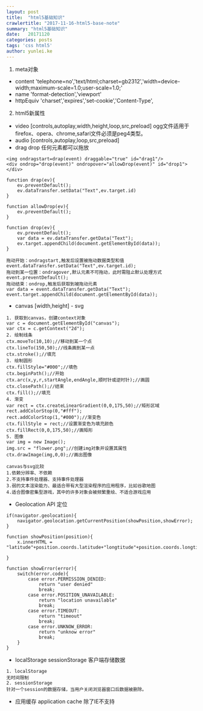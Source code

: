 ```yaml
---
layout: post
title:  "html5基础知识"
crawlertitle: "2017-11-16-html5-base-note"
summary: "html5基础知识"
date:   20171120
categories: posts
tags: 'css html5'
author: yunlei.ke
---
```

1. meta对象  
- content  'telephone=no','text/html;charset=gb2312','width=device-width;maximum-scale=1.0;user-scale=1.0;'
- name 'format-detection','viewport'
- httpEquiv 'charset','expires','set-cookie','Content-Type',
  
2. html5新属性
- video [controls,autoplay,width,height,loop,src,preload] ogg文件适用于firefox、opera、chrome,safari文件必须是peg4类型。
- audio [controls,autoplay,loop,src,preload]
- drag drop 任何元素都可以拖放  
```
<img ondragstart=drap(event) draggable="true" id="drag1"/>
<div ondrop="drop(event)" ondropover="allowDrop(event)" id="drop1"></div>

function drap(ev){
    ev.preventDefault();
    ev.dataTransfer.setData("Text",ev.target.id) 
}

function allowDrop(ev){
    ev.preventDefault();
}

function drop(ev){
    ev.preventDefault();
    var data = ev.dataTransfer.getData("Text");
    ev.target.appendChild(document.getElementById(data));
}

拖动开始：ondragstart,触发后设置被拖动数据类型和值
event.dataTransfer.setData("Text",ev.target.id);
拖动到某一位置：ondragover,默认元素不可拖动，此时需阻止默认处理方式  
event.preventDefault();  
拖动结束：ondrop,触发后获取到被拖动元素
var data = event.dataTransfer.getData("Text");
event.target.appendChild(document.getElementById(data));
```
- canvas [width,height]  - svg 
```
1. 获取到canvas，创建context对象
var c = document.getElementById("canvas");
var ctx = c.getContext("2d");
2. 绘制线条
ctx.moveTo(10,10);//移动到某一个点
ctx.lineTo(150,50);//线条画到某一点
ctx.stroke();//填充
3. 绘制圆形
ctx.fillStyle="#000";//填色
ctx.beginPath();//开始
ctx.arc(x,y,r,startAngle,endAngle,顺时针或逆时针);//画圆
ctx.closePath();//结束
ctx.fill();//填充
4. 渐变
var rect = ctx.createLinearGradient(0,0,175,50);//矩形区域
rect.addColorStop(0,"#fff");
rect.addColorStop(1,"#000");//渐变色
ctx.fillStyle = rect;//设置渐变色为填充颜色
ctx.fillRect(0,0,175,50);//画矩形  
5. 图像
var img = new Image();
img.src = "flower.png";//创建img对象并设置其属性
ctx.drawImage(img,0,0);//画出图像

canvas与svg比较
1.依赖分辨率、不依赖
2.不支持事件处理器、支持事件处理器
3.弱的文本渲染能力、最适合带有大型渲染程序的应用程序，比如谷歌地图
4.适合图像密集型游戏，其中的许多对象会被频繁重绘、不适合游戏应用
```
- Geolocation API 定位  
```
if(navigator.geolocation){
    navigator.geolocation.getCurrentPosition(showPosition,showError);
}

function showPosition(position){
    x.innerHTML = "latitude"+position.coords.latitude+"longtitude"+position.coords.longtitude;
    
}

function showError(error){
    switch(error.code){
        case error.PERMISSION_DENIED:
            return "user denied"
            break;
        case error.POSITION_UNAVAILABLE:
            return "location unavailable"
            break;
        case error.TIMEOUT:
            return "timeout"
            break;
        case error.UNKNOW_ERROR:
            return "unknow error"
            break;
    }
}
```
- localStorage sessionStorage 客户端存储数据
```
1. localStorage
无时间限制
2. sessionStorage
针对一个session的数据存储，当用户关闭浏览器窗口后数据被删除。
```  
- 应用缓存 application cache 除了IE不支持  
